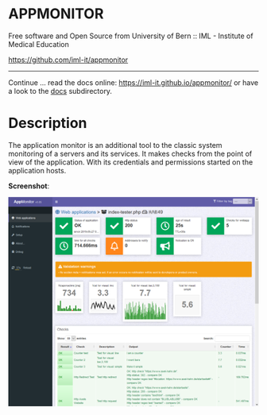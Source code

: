 
# APPMONITOR #

Free software and Open Source from University of Bern :: IML - Institute of Medical Education

https://github.com/iml-it/appmonitor

- - -

Continue ... read the docs online: https://iml-it.github.io/appmonitor/ 
or have a look to the [docs](docs/readme.md) subdirectory.

# Description #

The application monitor is an additional tool to the classic system monitoring of a servers and its services. It makes checks from the point of view of the application. With its credentials and permissions started on the application hosts.


**Screenshot**:

![Client](docs/images/screenshot-view-client.png "Client view in monitor web gui")
